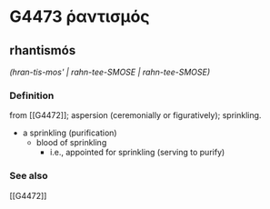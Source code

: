 # G4473 ῥαντισμός

## rhantismós

_(hran-tis-mos' | rahn-tee-SMOSE | rahn-tee-SMOSE)_

### Definition

from [[G4472]]; aspersion (ceremonially or figuratively); sprinkling.

- a sprinkling (purification)
  - blood of sprinkling
    - i.e., appointed for sprinkling (serving to purify)

### See also

[[G4472]]

